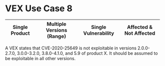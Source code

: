 # VEX Use Case 8

| Single Product | Multiple Versions (Range) | Single Vulnerability | Affected & Not Affected |
| --- | --- | --- | --- |

A VEX states that CVE-2020-25649 is not exploitable in versions 2.0.0-2.7.0, 3.0.0-3.2.0, 
3.8.0-4.1.0, and 5.9 of product X. It should be assumed to be exploitable in all other versions.

